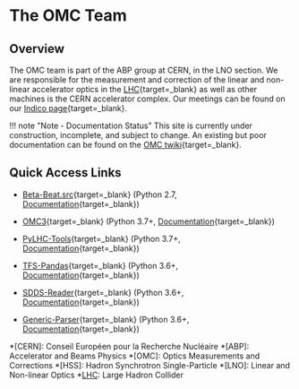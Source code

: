 # The OMC Team

## Overview

The OMC team is part of the ABP group at CERN, in the LNO section.
We are responsible for the measurement and correction of the linear and non-linear accelerator optics in the [LHC][lhc]{target=_blank} as well as other machines is the CERN accelerator complex.
Our meetings can be found on our [Indico page][omc_indico]{target=_blank}.

!!! note "Note - Documentation Status"
    This site is currently under construction, incomplete, and subject to change.
    An existing but poor documentation can be found on the [OMC twiki][omc_twiki]{target=_blank}.

## Quick Access Links

- [Beta-Beat.src][betabeatsrc]{target=_blank} (Python 2.7, [Documentation][betabeatsrc_doc]{target=_blank})
- [OMC3][omc3]{target=_blank} (Python 3.7+, [Documentation][omc3_doc]{target=_blank})
- [PyLHC-Tools][pylhc]{target=_blank} (Python 3.7+, [Documentation][pylhc_doc]{target=_blank})

- [TFS-Pandas][tfspandas]{target=_blank} (Python 3.6+, [Documentation][tfspandas_doc]{target=_blank})
- [SDDS-Reader][sdds]{target=_blank} (Python 3.6+, [Documentation][sdds_doc]{target=_blank})
- [Generic-Parser][generic_parser]{target=_blank} (Python 3.6+, [Documentation][generic_parser_doc]{target=_blank})


*[CERN]: Conseil Européen pour la Recherche Nucléaire
*[ABP]: Accelerator and Beams Physics
*[OMC]: Optics Measurements and Corrections
*[HSS]: Hadron Synchrotron Single-Particle
*[LNO]: Linear and Non-linear Optics
*[LHC]: Large Hadron Collider

[lhc]: https://home.cern/science/accelerators/large-hadron-collider
[omc_indico]: https://indico.cern.ch/category/5986/
[omc_twiki]: https://twiki.cern.ch/twiki/bin/view/BEABP/OMC

[betabeatsrc]: https://github.com/pylhc/Beta-Beat.src
[betabeatsrc_doc]: https://pylhc.github.io/Beta-Beat.src
[omc3]: https://github.com/pylhc/omc3
[omc3_doc]: https://pylhc.github.io/omc3
[pylhc]: https://github.com/pylhc/pylhc
[pylhc_doc]: https://pylhc.github.io/PyLHC
[tfspandas]: https://github.com/pylhc/tfs
[tfspandas_doc]: https://pylhc.github.io/tfs
[sdds]: https://github.com/pylhc/sdds
[sdds_doc]: https://pylhc.github.io/sdds
[generic_parser]: https://github.com/pylhc/generic_parser
[generic_parser_doc]: https://pylhc.github.io/generic_parser